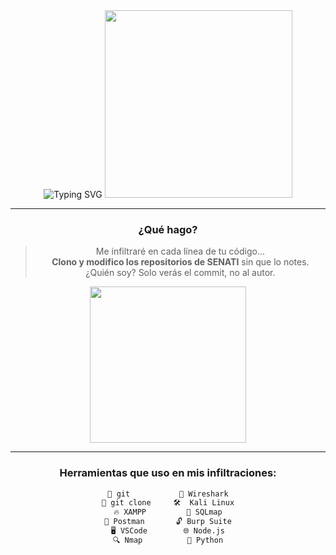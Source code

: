 
<div align="center">

<img src="https://readme-typing-svg.demolab.com?font=Orbitron&weight=700&size=30&pause=1000&color=00FF00&center=true&vCenter=true&multiline=true&width=435&height=60&lines=Hola%2C+soy+DarkN3ta" alt="Typing SVG" />

<img src="https://media.giphy.com/media/oEI9uBYSzLpBK/giphy.gif" width="300px"/>

---

### ¿Qué hago?

> Me infiltraré en cada línea de tu código...  
> **Clono y modifico los repositorios de SENATI** sin que lo notes.  
> ¿Quién soy? Solo verás el commit, no al autor.

<img src="https://media.giphy.com/media/3o7TKU8RvQuomFfUUU/giphy.gif" width="250px"/>

---

### Herramientas que uso en mis infiltraciones:

```bash
🔧 git           🧬 Wireshark
📁 git clone     🛠️  Kali Linux
🔥 XAMPP         🧠 SQLmap
🚀 Postman       🔓 Burp Suite
🖥️ VSCode        🌐 Node.js
🔍 Nmap          🐍 Python
